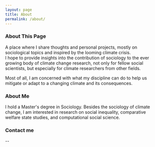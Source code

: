 ```yaml
---
layout: page
title: About
permalink: /about/
---
```


### About This Page
A place where I share thoughts and personal projects, mostly on sociological topics and inspired by the looming climate crisis.  
I hope to provide insights into the contribution of sociology to the ever growing body of climate change research, not only for fellow social scientists, but especially for climate researchers from other fields.

Most of all, I am concerned with what my discipline can do to help us mitigate or adapt to a changing climate and its consequences.

### About Me
I hold a Master's degree in Sociology. Besides the sociology of climate change, I am interested in research on social inequality, comparative welfare state studies, and computational social science.

### Contact me
--
<!-- [email@domain.com](mailto:email@domain.com) -->
